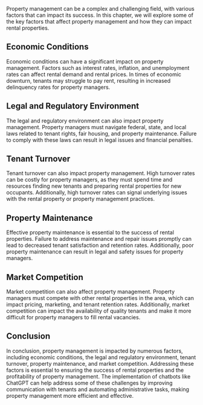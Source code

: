 
Property management can be a complex and challenging field, with various factors that can impact its success. In this chapter, we will explore some of the key factors that affect property management and how they can impact rental properties.

Economic Conditions
-------------------

Economic conditions can have a significant impact on property management. Factors such as interest rates, inflation, and unemployment rates can affect rental demand and rental prices. In times of economic downturn, tenants may struggle to pay rent, resulting in increased delinquency rates for property managers.

Legal and Regulatory Environment
--------------------------------

The legal and regulatory environment can also impact property management. Property managers must navigate federal, state, and local laws related to tenant rights, fair housing, and property maintenance. Failure to comply with these laws can result in legal issues and financial penalties.

Tenant Turnover
---------------

Tenant turnover can also impact property management. High turnover rates can be costly for property managers, as they must spend time and resources finding new tenants and preparing rental properties for new occupants. Additionally, high turnover rates can signal underlying issues with the rental property or property management practices.

Property Maintenance
--------------------

Effective property maintenance is essential to the success of rental properties. Failure to address maintenance and repair issues promptly can lead to decreased tenant satisfaction and retention rates. Additionally, poor property maintenance can result in legal and safety issues for property managers.

Market Competition
------------------

Market competition can also affect property management. Property managers must compete with other rental properties in the area, which can impact pricing, marketing, and tenant retention rates. Additionally, market competition can impact the availability of quality tenants and make it more difficult for property managers to fill rental vacancies.

Conclusion
----------

In conclusion, property management is impacted by numerous factors, including economic conditions, the legal and regulatory environment, tenant turnover, property maintenance, and market competition. Addressing these factors is essential to ensuring the success of rental properties and the profitability of property management. The implementation of chatbots like ChatGPT can help address some of these challenges by improving communication with tenants and automating administrative tasks, making property management more efficient and effective.
